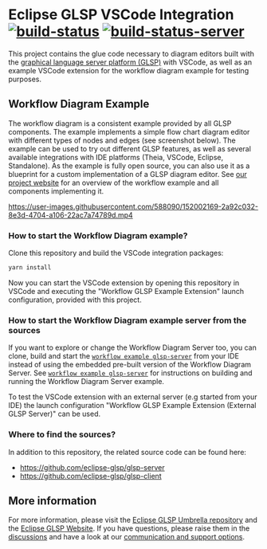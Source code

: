# Eclipse GLSP VSCode Integration [![build-status](https://img.shields.io/jenkins/build?jobUrl=https%3A%2F%2Fci.eclipse.org%2Fglsp%2Fjob%2Feclipse-glsp%2Fjob%2Fglsp-vscode-integration%2Fjob%2Fmaster%2F)](https://ci.eclipse.org/glsp/job/eclipse-glsp/job/glsp-vscode-integration/job/master) [![build-status-server](https://img.shields.io/jenkins/build?jobUrl=https://ci.eclipse.org/glsp/job/deploy-npm-glsp-vscode-integration/&label=publish)](https://ci.eclipse.org/glsp/job/deploy-npm-glsp-vscode-integration/)

This project contains the glue code necessary to diagram editors built with the [graphical language server platform (GLSP)](https://github.com/eclipse-glsp/glsp) with VSCode, as well as an example VSCode extension for the workflow diagram example for testing purposes.

## Workflow Diagram Example

The workflow diagram is a consistent example provided by all GLSP components.
The example implements a simple flow chart diagram editor with different types of nodes and edges (see screenshot below).
The example can be used to try out different GLSP features, as well as several available integrations with IDE platforms (Theia, VSCode, Eclipse, Standalone).
As the example is fully open source, you can also use it as a blueprint for a custom implementation of a GLSP diagram editor.
See [our project website](https://www.eclipse.org/glsp/documentation/#workflowoverview) for an overview of the workflow example and all components implementing it.

https://user-images.githubusercontent.com/588090/152002169-2a92c032-8e3d-4704-a106-22ac7a74789d.mp4

### How to start the Workflow Diagram example?

Clone this repository and build the VSCode integration packages:

```bash
yarn install
```

Now you can start the VSCode extension by opening this repository in VSCode and executing the "Workflow GLSP Example Extension" launch configuration, provided with this project.

### How to start the Workflow Diagram example server from the sources

If you want to explore or change the Workflow Diagram Server too, you can clone, build and start the [`workflow example glsp-server`](https://github.com/eclipse-glsp/glsp-server#workflow-diagram-example) from your IDE instead of using the embedded pre-built version of the Workflow Diagram Server.
See [`workflow example glsp-server`](https://github.com/eclipse-glsp/glsp-server#workflow-diagram-example) for instructions on building and running the Workflow Diagram Server example.

To test the VSCode extension with an external server (e.g started from your IDE) the launch configuration "Workflow GLSP Example Extension (External GLSP Server)" can be used.

### Where to find the sources?

In addition to this repository, the related source code can be found here:

-   <https://github.com/eclipse-glsp/glsp-server>
-   <https://github.com/eclipse-glsp/glsp-client>

## More information

For more information, please visit the [Eclipse GLSP Umbrella repository](https://github.com/eclipse-glsp/glsp) and the [Eclipse GLSP Website](https://www.eclipse.org/glsp/).
If you have questions, please raise them in the [discussions](https://github.com/eclipse-glsp/glsp/discussions) and have a look at our [communication and support options](https://www.eclipse.org/glsp/contact/).
